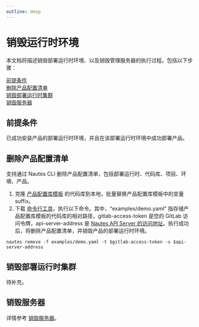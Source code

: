```yaml
---
outline: deep
---
```

# 销毁运行时环境
本文档将描述销毁部署运行时环境、以及销毁管理服务器的执行过程。包括以下步骤：  

[前提条件](#前提条件)  
[删除产品配置清单](#删除产品配置清单)  
[销毁部署运行时集群](#销毁部署运行时集群)  
[销毁服务器](#销毁服务器)  


## 前提条件
已成功安装产品的部署运行时环境，并且在该部署运行时环境中成功部署产品。

## 删除产品配置清单
支持通过 Nautes CLI 删除产品配置清单，包括部署运行时、代码库、项目、环境、产品。

1. 克隆 [产品配置库模板](https://gitlab.bluzin.io/nautes-labs/cli.git) 的代码库到本地，批量替换产品配置库模板中的变量 suffix。
2. 下载 [命令行工具](https://gitlab.bluzin.io/nautes-labs/cli.git)，执行以下命令。其中，“examples/demo.yaml” 指存储产品配置库模板的代码库的相对路径，gitlab-access-token 是您的 GitLab 访问令牌，api-server-address 是 [Nautes API Server 的访问地址](quickstart-03.md#查看组件信息)。执行成功后，将删除产品配置清单，并销毁产品的部署运行时环境。
```Shell
nautes remove -f examples/demo.yaml -t $gitlab-access-token -s $api-server-address
```

## 销毁部署运行时集群
待补充。

## 销毁服务器
详情参考 [销毁服务器](quickstart-03.md#销毁步骤)。